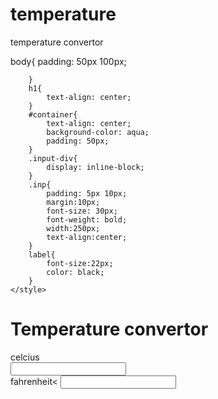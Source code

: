 # temperature
temperature convertor
<!DOCTYPE html>
<html lang="en">
<head>
    <meta charset="UTF-8">
    <meta name="viewport" content="widt
initial-scale=1.0">
    <title>Temperature convertor</title
    <style>
        body{
            padding: 50px 100px;

        }
        h1{
            text-align: center;
        }
        #container{
            text-align: center;
            background-color: aqua;
            padding: 50px;
        }
        .input-div{
            display: inline-block;
        }
        .inp{
            padding: 5px 10px;
            margin:10px;
            font-size: 30px;
            font-weight: bold;
            width:250px;
            text-align:center;
        }
        label{
            font-size:22px;
            color: black;
        }
    </style>
</head>
<body>
    <h1>Temperature convertor</h1>
    <div id="container">
        <div class="input-div">
            <label >celcius</label><br>
            <input type="number" value=
id="cel"class="inp">
        </div>
        <div class="input-div">
            <label >fahrenheit</label><
            <input type="number" value=
id="fah"class="inp">
        </div>
    </div>
    <script>
        var cel=document.getElementById
        var fah=document.getElementById
        cel.addEventListener('input', f
            let c=this.value;
            let f=(c * 9/5) + 32;
            
            

            
            fah.value=f; 
        
            

        });
        fah.addEventListener('input',
function(){
    let f=this.value;
    let c= (f -32) * 5/9;
    
    
 
    cel.value=c; 

 });
 
    </script>
</body>
</html>
